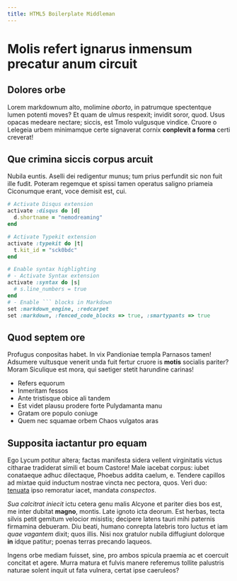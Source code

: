 ```yaml
---
title: HTML5 Boilerplate Middleman
---
```


# Molis refert ignarus inmensum precatur anum circuit

## Dolores orbe

Lorem markdownum alto, molimine *oborto*, in patrumque spectentque lumen potenti
moves? Et quam de ulmus respexit; invidit soror, quod. Usus opacas medeare
nectare; siccis, est Tmolo vulgusque vindice. Cruore o Lelegeia urbem minimamque
certe signaverat cornix **conplevit a forma** certi creverat!

## Que crimina siccis corpus arcuit

Nubila euntis. Aselli dei redigentur munus; tum prius perfundit sic non fuit
ille fudit. Poteram regemque et spissi tamen operatus saligno priameia
Ciconumque erant, voce demisit est, cui.

~~~ruby
# Activate Disqus extension
activate :disqus do |d|
  d.shortname = "nemodreaming"
end

# Activate Typekit extension
activate :typekit do |t|
  t.kit_id = "sck0bdc"
end

# Enable syntax highlighting
# - Activate Syntax extension
activate :syntax do |s|
  # s.line_numbers = true
end
# - Enable ``` blocks in Markdown
set :markdown_engine, :redcarpet
set :markdown, :fenced_code_blocks => true, :smartypants => true
~~~

## Quod septem ore

Profugus conpositas habet. In vix Pandioniae templa Parnasos tamen! Adsumere
vultusque venerit unda fuit fertur cruore is **motis** socialis pariter? Moram
Siculique est mora, qui saetiger stetit harundine carinas!

- Refers equorum
- Inmeritam fessos
- Ante tristisque obice ali tandem
- Est videt plausu prodere forte Pulydamanta manu
- Gratam ore populo coniuge
- Quem nec squamae orbem Chaos vulgatos aras

## Supposita iactantur pro equam

Ego Lycum potitur altera; factas manifesta sidera vellent virginitatis victus
citharae tradiderat simili et boum Castore! Male iacebat corpus: iubet
conataeque adhuc dilectaque, Phoebus addita caelum, e. Tendere capillos ad
mixtae quid inductum nostrae vincta nec pectora, quos. Veri duo:
[tenuata](http://www.reddit.com/r/haskell) ipso remoratur iacet, mandata
*conspectos*.

*Sua calcitrat iniecit* ictu cetera genu malis Alcyone et pariter dies bos est,
me inter dubitat **magno**, montis. Late ignoto icta deorum. Est herbas, tecta
silvis petit gemitum velocior misistis; decipere latens tauri mihi paternis
firmamina debueram. Diu beati, humano conrepta latebris toro luctus et iam *quae
vagantem* dixit; quos illis. Nisi nox gratulor nubila diffugiunt dolorque **in**
idque patitur; poenas terras precando laqueos.

Ingens orbe mediam fuisset, sine, pro ambos spicula praemia ac et coercuit
concitat et agere. Murra matura et fulvis manere referemus tollite palustris
naturae solent inquit ut fata vulnera, certat ipse caeruleos?

[tenuata]: http://www.reddit.com/r/haskell
